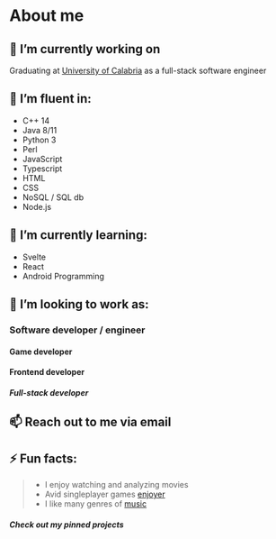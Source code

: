 # About me

## 🔭 I’m currently working on 
Graduating at [University of Calabria](https://www.mat.unical.it/ComputerScience/HomePage) as a full-stack software engineer
## 📑 I’m fluent in:
- C++ 14
- Java 8/11
- Python 3
- Perl
- JavaScript
- Typescript
- HTML
- CSS
- NoSQL / SQL db
- Node.js
## 🌱 I’m currently learning:
- Svelte
- React
- Android Programming
## 🏢 I’m looking to work as:
### Software developer / engineer
#### Game developer
#### Frontend developer
##### Full-stack developer
## 📫 Reach out to me via email
## ⚡ Fun facts: 
>- I enjoy watching and analyzing movies
>- Avid singleplayer games [enjoyer](https://www.steamcommunity.com/id/af64)
>- I like many genres of [music](https://open.spotify.com/user/mspuzyoc41nbeiylhmx3zzfvs/playlists)
##### Check out my pinned projects
